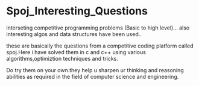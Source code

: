 # Spoj_Interesting_Questions
interseting competitive programming problems (Basic to high level)... also interesting algos and data structures have been used..


these are basically the questions from a competitive coding platform called spoj.Here i have solved them in c and c++ using
various algorithms,optimiztion techniques and tricks.

Do try them on your own.they help u sharpen ur thinking and reasoning abilities as required in the field of computer science and engineering.

